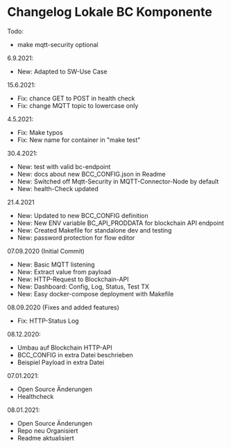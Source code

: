 # Changelog Lokale BC Komponente

Todo: 
* make mqtt-security optional

6.9.2021:
* New: Adapted to SW-Use Case

15.6.2021:
* Fix: chance GET to POST in health check
* Fix: change MQTT topic to lowercase only

4.5.2021:
* Fix: Make typos
* Fix: New name for container in "make test"

30.4.2021:
* New: test with valid bc-endpoint
* New: docs about new BCC_CONFIG.json in Readme
* New: Switched off Mqtt-Security in MQTT-Connector-Node by default
* New: health-Check updated

21.4.2021
* New: Updated to new BCC_CONFIG definition
* New: New ENV variable BC_API_PRODDATA for blockchain API endpoint
* New: Created Makefile for standalone dev and testing
* New: password protection for flow editor

07.09.2020 (Initial Commit)
* New: Basic MQTT listening
* New: Extract value from payload
* New: HTTP-Request to Blockchain-API
* New: Dashboard: Config, Log, Status, Test TX
* New: Easy docker-compose deployment with Makefile

08.09.2020 (Fixes and added features)
* Fix: HTTP-Status Log

08.12.2020: 
* Umbau auf Blockchain HTTP-API
* BCC_CONFIG in extra Datei beschrieben
* Beispiel Payload in extra Datei

07.01.2021:
* Open Source Änderungen
* Healthcheck

08.01.2021:
* Open Source Änderungen
* Repo neu Organisiert
* Readme aktualisiert
